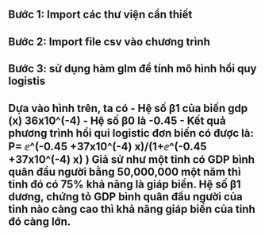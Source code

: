 <h2>Bước 1: Import các thư viện cần thiết
 
<h2>Bước 2: Import file csv vào chương trình
 
<h2>Bước 3: sử dụng hàm glm để tính mô hình hồi quy logistis
 
<h2>Dựa vào hình trên, ta có
- Hệ số β1 của biến gdp (x) 36x10^(-4)
- Hệ số β0 là -0.45
- Kết quả phương trình hồi qui logistic đơn biến có được là: 
P=  ⅇ^(-0.45 +37x10^(-4) x)/(1+ⅇ^(-0.45 +37x10^(-4) x) )
Giả sử như một tỉnh có GDP bình quân đầu người bằng 50,000,000 một năm thì tỉnh đó có 75% khả năng là giáp biển.
Hệ số β1 dương, chứng tỏ GDP bình quân đầu người của tỉnh nào càng cao thì khả năng giáp biển của tỉnh đó càng lớn.
